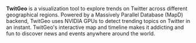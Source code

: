**TwitGeo** is a visualization tool to explore trends on Twitter across different geographical regions. Powered by a Massively Parallel Database (MapD) backend, TwitGeo uses NVIDIA GPUs to detect trending topics on Twitter in an instant. TwitGeo's interactive map and timeline makes it addicting and fun to discover news and events anywhere around the world.
